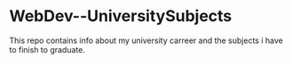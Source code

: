 # WebDev--UniversitySubjects
This repo contains info about my university carreer and the subjects  i have to finish to graduate.

